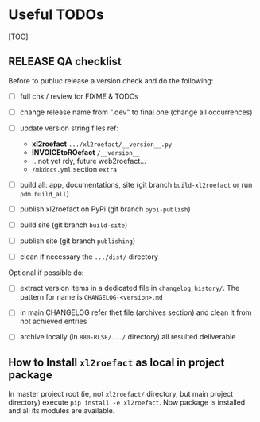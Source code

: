 
# Useful TODOs 

[TOC]

## RELEASE QA checklist

Before to publuc release a version check and do the following:

* [ ] full chk / review for FIXME & TODOs
* [ ] change release name from ".dev" to final one (change all occurrences)
* [ ] update version string files ref:
    * **xl2roefact** `.../xl2roefact/__version__.py`
    * **INVOICEtoROefact** `/__version__`
    * ...not yet rdy, future web2roefact...
    * `/mkdocs.yml` section `extra`
* [ ] build all: app, documentations, site (git branch `build-xl2roefact` or run `pdm build_all`)
* [ ] publish xl2roefact on PyPi (git branch `pypi-publish`)
* [ ] build site (git branch `build-site`)
* [ ] publish site (git branch `publishing`)
* [ ] clean if necessary the `.../dist/` directory


Optional if possible do:

* [ ] extract version items in a dedicated file in `changelog_history/`. The pattern for name is `CHANGELOG-<version>.md`
* [ ] in main CHANGELOG refer thet file (archives section) and clean it from not achieved entries
* [ ] archive locally (in `880-RLSE/.../` directory) all resulted deliverable








## How to Install `xl2roefact` as local in project package

In master project root (ie, not `xl2roefact/` directory, but main project directory) execute `pip install -e xl2roefact`. Now package is installed and all its modules are available.





